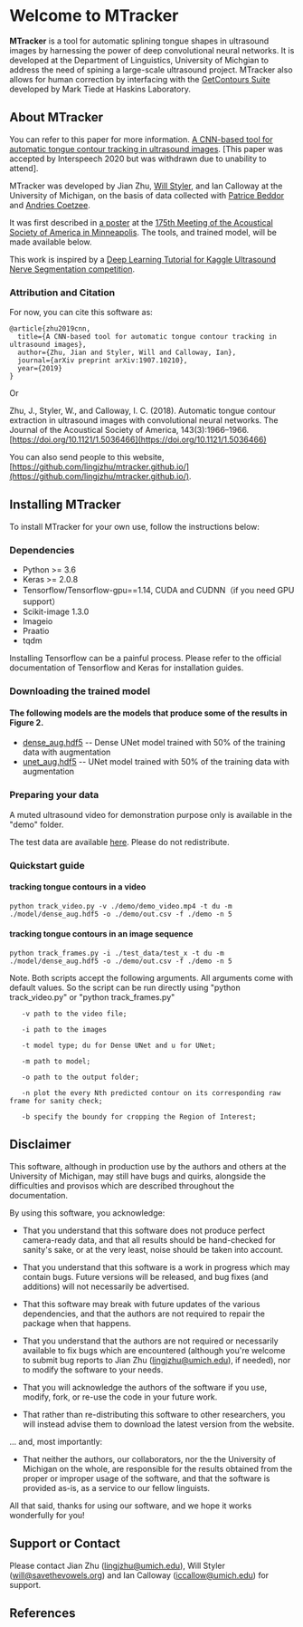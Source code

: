 # Welcome to MTracker

**MTracker** is a tool for automatic splining tongue shapes in ultrasound images by harnessing the power of deep convolutional neural networks. It is developed at the Department of Linguistics, University of Michgian to address the need of spining a large-scale ultrasound project. MTracker also allows for human correction by interfacing with the [GetContours Suite](https://github.com/mktiede/GetContours) developed by Mark Tiede at Haskins Laboratory.


## About MTracker

You can refer to this paper for more information. [A CNN-based tool for automatic tongue contour tracking in ultrasound images](https://arxiv.org/abs/1907.10210). [This paper was accepted by Interspeech 2020 but was withdrawn due to unability to attend].

MTracker was developed by Jian Zhu, [Will Styler](http://savethevowels.org/will/), and Ian Calloway at the University of Michigan, on the basis of data collected with [Patrice Beddor](https://sites.lsa.umich.edu/beddor/) and [Andries Coetzee](https://sites.lsa.umich.edu/coetzee/).  


It was first described in [a poster](https://github.com/lingjzhu/mtracker.github.io/blob/master/mtracker_asa2018_poster%202.pdf) at the [175th Meeting of the Acoustical Society of America in Minneapolis](https://acousticalsociety.org/program-of-175th-meeting-of-the-acoustical-society-of-america/).  The tools, and trained model, will be made available below.

This work is inspired by a [Deep Learning Tutorial for Kaggle Ultrasound Nerve Segmentation competition](https://github.com/jocicmarko/ultrasound-nerve-segmentation). 



### Attribution and Citation

For now, you can cite this software as:

```
@article{zhu2019cnn,
  title={A CNN-based tool for automatic tongue contour tracking in ultrasound images},
  author={Zhu, Jian and Styler, Will and Calloway, Ian},
  journal={arXiv preprint arXiv:1907.10210},
  year={2019}
}
```

Or

Zhu, J., Styler, W., and Calloway, I. C. (2018). Automatic tongue contour extraction in ultrasound images with convolutional neural networks. The Journal of the Acoustical Society of America, 143(3):1966–1966. [https://doi.org/10.1121/1.5036466](https://doi.org/10.1121/1.5036466)

You can also send people to this website, [https://github.com/lingjzhu/mtracker.github.io/](https://github.com/lingjzhu/mtracker.github.io/).

## Installing MTracker

To install MTracker for your own use, follow the instructions below:

### Dependencies

- Python >= 3.6
- Keras >= 2.0.8
- Tensorflow/Tensorflow-gpu==1.14, CUDA and CUDNN（if you need GPU support）
- Scikit-image 1.3.0
- Imageio
- Praatio
- tqdm

Installing Tensorflow can be a painful process. Please refer to the official documentation of Tensorflow and Keras for installation guides.

### Downloading the trained model

#### The following models are the models that produce some of the results in Figure 2.
- [dense_aug.hdf5](https://drive.google.com/file/d/1r1PnFw8KihmJnhXLUsKiw9BxJTSm3PhM/view?usp=sharing) -- Dense UNet model trained with 50% of the training data with augmentation
- [unet_aug.hdf5](https://drive.google.com/file/d/181unum8CBgpzoGs-4KFqOwj7k7ELlK3R/view?usp=sharing) -- UNet model trained with 50% of the training data with augmentation


### Preparing your data

A muted ultrasound video for demonstration purpose only is available in the "demo" folder.

The test data are available [here](https://drive.google.com/drive/folders/14x-lG-gDZE-3qzMI5MPYJ7q2-8vu5Xc1?usp=sharing). Please do not redistribute.

### Quickstart guide
#### tracking tongue contours in a video
```
python track_video.py -v ./demo/demo_video.mp4 -t du -m ./model/dense_aug.hdf5 -o ./demo/out.csv -f ./demo -n 5
```

#### tracking tongue contours in an image sequence
```
python track_frames.py -i ./test_data/test_x -t du -m ./model/dense_aug.hdf5 -o ./demo/out.csv -f ./demo -n 5
```
Note. Both scripts accept the following arguments. All arguments come with default values. So the script can be run directly using "python track_video.py" or "python track_frames.py"
```
   -v path to the video file;
   
   -i path to the images

   -t model type; du for Dense UNet and u for UNet;

   -m path to model;

   -o path to the output folder;

   -n plot the every Nth predicted contour on its corresponding raw frame for sanity check;

   -b specify the boundy for cropping the Region of Interest;
```


## Disclaimer

This software, although in production use by the authors and others at the University of Michigan, may still have bugs and quirks, alongside the difficulties and provisos which are described throughout the documentation. 

By using this software, you acknowledge:

* That you understand that this software does not produce perfect camera-ready data, and that all results should be hand-checked for sanity's sake, or at the very least, noise should be taken into account.

* That you understand that this software is a work in progress which may contain bugs.  Future versions will be released, and bug fixes (and additions) will not necessarily be advertised.

* That this software may break with future updates of the various dependencies, and that the authors are not required to repair the package when that happens.

* That you understand that the authors are not required or necessarily available to fix bugs which are encountered (although you're welcome to submit bug reports to Jian Zhu (lingjzhu@umich.edu), if needed), nor to modify the software to your needs.

* That you will acknowledge the authors of the software if you use, modify, fork, or re-use the code in your future work.  

* That rather than re-distributing this software to other researchers, you will instead advise them to download the latest version from the website.

... and, most importantly:

* That neither the authors, our collaborators, nor the the University of Michigan on the whole, are responsible for the results obtained from the proper or improper usage of the software, and that the software is provided as-is, as a service to our fellow linguists.

All that said, thanks for using our software, and we hope it works wonderfully for you!

## Support or Contact

Please contact Jian Zhu (lingjzhu@umich.edu), Will Styler (will@savethevowels.org) and Ian Calloway (iccallow@umich.edu) for support.

## References

[^1]: Ronneberger et al. 2015, U-Net: Convolutional Networks for Biomedical Image Segmentation, DOI:10.1007/978-3-319-24574-4_28
